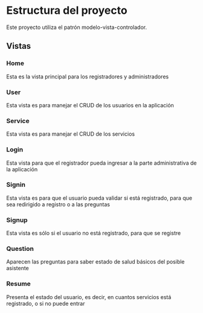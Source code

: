 # Estructura del proyecto
Este proyecto utiliza el patrón modelo-vista-controlador.

## Vistas

### Home
Esta es la vista principal para los registradores y administradores

### User
Esta vista es para manejar el CRUD de los usuarios en la aplicación

### Service
Esta vista es para manejar el CRUD de los servicios

### Login
Esta vista para que el registrador pueda ingresar a la parte administrativa de la aplicación

### Signin
Esta vista es para que el usuario pueda validar si está registrado, para que sea redirigido a registro o a las preguntas

### Signup
Esta vista es sólo si el usuario no está registrado, para que se registre

### Question
Aparecen las preguntas para saber estado de salud básicos del posible asistente

### Resume
Presenta el estado del usuario, es decir, en cuantos servicios está registrado, o si no puede entrar




